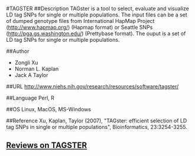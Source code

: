 #TAGSTER
##Description
TAGster is a tool to select, evaluate and visualize LD tag SNPs for single or multiple populations. The input files can be a set of dumped genotype files from International HapMap Project (http://www.hapmap.org/) (Hapmap format) or Seattle SNPs (http://pga.gs.washington.edu/) (Prettybase format). The ouput is a set of LD tag SNPs for single or multiple populations.

##Author
* Zongli Xu
* Norman L. Kaplan
* Jack A Taylor

##URL
http://www.niehs.nih.gov/research/resources/software/tagster/

##Language
Perl, R

##OS
Linux, MacOS, MS-Windows

##Reference
Xu, Kaplan, Taylor (2007), "TAGster: efficient selection of LD tag SNPs in single or multiple populations", Bioinformatics, 23:3254-3255.


## [Reviews on TAGSTER](https://github.com/gaow/genetic-analysis-software/issues/575)